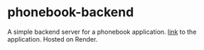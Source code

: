 # phonebook-backend
A simple backend server for a phonebook application.
[link](https://phonebook-backend-2e6s.onrender.com) to the application. Hosted on Render.
